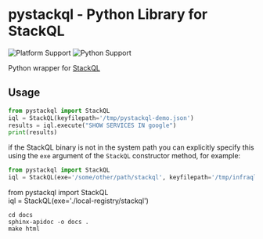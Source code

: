 # pystackql - Python Library for StackQL

![Platform Support](https://img.shields.io/badge/platform-windows%20macos%20linux-brightgreen)
![Python Support](https://img.shields.io/badge/python-3.6%2B-brightgreen)

Python wrapper for [StackQL](https://stackql.io)

## Usage

```python
from pystackql import StackQL  
iql = StackQL(keyfilepath='/tmp/pystackql-demo.json')
results = iql.execute("SHOW SERVICES IN google")
print(results)
```

if the StackQL binary is not in the system path you can explicitly specify this using the `exe` argument of the `StackQL` constructor method, for example:

```python
from pystackql import StackQL  
iql = StackQL(exe='/some/other/path/stackql', keyfilepath='/tmp/infraql-demo.json')
```

from pystackql import StackQL  
iql = StackQL(exe='./local-registry/stackql')


```
cd docs
sphinx-apidoc -o docs .
make html
```